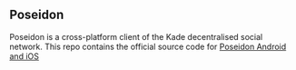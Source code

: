 ## Poseidon
Poseidon is a cross-platform client of the Kade decentralised social network.
This repo contains the official source code for [Poseidon Android and iOS](https://poseidon.ac)
